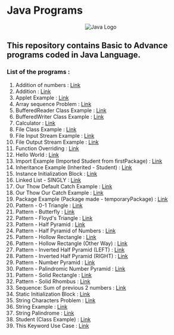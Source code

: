 # Java Programs
<p align="center"> 
<img alt="Java Logo" src="https://nexax.in/wp-content/uploads/2020/11/java-1.gif"/>
</p>

## This repository contains Basic to Advance programs coded in **Java** Language.

### List of the programs : 

1. Addition of numbers  :  [Link](https://github.com/imsushant12/Java-Programs/blob/master/Addition.java)
2. Addition : [Link](https://github.com/imsushant12/Java-Programs/blob/master/Addition.java)
3. Applet Example : [Link](https://github.com/imsushant12/Java-Programs/blob/master/AppletExample.java)
4. Array sequence Problem : [Link](https://github.com/imsushant12/Java-Programs/blob/master/ArraySequenceProblem.java)
5. BufferedReader Class Example : [Link](https://github.com/imsushant12/Java-Programs/blob/master/BufferReaderClassExample.java)
6. BufferedWriter Class Example : [Link](https://github.com/imsushant12/Java-Programs/blob/master/BufferWriterClassExample.java)
7. Calculator : [Link](https://github.com/imsushant12/Java-Programs/blob/master/Calculator.java)
8. File Class Example : [Link](https://github.com/imsushant12/Java-Programs/blob/master/FileClassExample.java)
9. File Input Stream Example : [Link](https://github.com/imsushant12/Java-Programs/blob/master/FileInputStreamExample.java)
10. File Output Stream Example : [Link](https://github.com/imsushant12/Java-Programs/blob/master/FileOutputStreamExample.java)
11. Function Overriding : [Link](https://github.com/imsushant12/Java-Programs/blob/master/FunctionOverriding.java)
12. Hello World  :  [Link](https://github.com/imsushant12/Java-Programs/blob/master/HelloWorld.java)
13. Import Example (Imported Student from firstPackage)  :  [Link](https://github.com/imsushant12/Java-Programs/blob/master/Example.java)
14. Inheritance Example (Inherited - Student)  :  [Link](https://github.com/imsushant12/Java-Programs/blob/master/InheritanceExample.java)
15. Instance Initialization Block : [Link](https://github.com/imsushant12/Java-Programs/blob/master/InstanceInitializationBlock.java)
16. Linked List - SINGLY : [Link](https://github.com/imsushant12/Java-Programs/blob/master/LinkedListImp.java)
17. Our Thow Default Catch Example : [Link](https://github.com/imsushant12/Java-Programs/blob/master/OurThrowDefaultCatch.java)
18. Our Thow Our Catch Example : [Link](https://github.com/imsushant12/Java-Programs/blob/master/OurThrowOurCatch.java)
19. Package Example (Package made - temporaryPackage) :  [Link](https://github.com/imsushant12/Java-Programs/blob/master/MakePackage.java)
20. Pattern - 0-1 Triangle : [Link](https://github.com/imsushant12/Java-Programs/blob/master/Pattern_01Triangle.java)
21. Pattern - Butterfly : [Link](https://github.com/imsushant12/Java-Programs/blob/master/Pattern_Butterfly.java)
22. Pattern - Floyd's Triangle : [Link](https://github.com/imsushant12/Java-Programs/blob/master/Pattern_FloydTriangle.java)
23. Pattern - Half Pyramid : [Link](https://github.com/imsushant12/Java-Programs/blob/master/Pattern_HalfPyramid.java)
24. Pattern - Half Pyramid of Numbers : [Link](https://github.com/imsushant12/Java-Programs/blob/master/Pattern_HalfPyramidofNumbers.java)
25. Pattern - Hollow Rectangle : [Link](https://github.com/imsushant12/Java-Programs/blob/master/Pattern_HollowRectangle.java)
26. Pattern - Hollow Rectangle (Other Way) : [Link](https://github.com/imsushant12/Java-Programs/blob/master/Pattern_HollowRectangle2.java)
27. Pattern - Inverted Half Pyramid (LEFT) : [Link](https://github.com/imsushant12/Java-Programs/blob/master/Pattern_InvertedHalfPyramidLeft.java)
28. Pattern - Inverted Half Pyramid (RIGHT) : [Link](https://github.com/imsushant12/Java-Programs/blob/master/Pattern_InvertedHalfPyramidRight.java)
29. Pattern - Number Pyramid : [Link](https://github.com/imsushant12/Java-Programs/blob/master/Pattern_NumberPyramid.java)
30. Pattern - Palindromic Number Pyramid : [Link](https://github.com/imsushant12/Java-Programs/blob/master/Pattern_PalindromicNumberPyramid.java)
31. Pattern - Solid Rectangle : [Link](https://github.com/imsushant12/Java-Programs/blob/master/Pattern_SolidRectangle.java)
32. Pattern - Solid Rhombus : [Link](https://github.com/imsushant12/Java-Programs/blob/master/Pattern_SolidRhombus.java)
33. Sequence: Sum of previous 2 numbers : [Link](https://github.com/imsushant12/Java-Programs/blob/master/SequenceumofPreviousTwo.java)
34. Static Initialization Block : [Link](https://github.com/imsushant12/Java-Programs/blob/master/StaticInitializationBlock.java)
35. String Characters Problem : [Link](https://github.com/imsushant12/Java-Programs/blob/master/StringCharactersProblem.java)
36. String Example : [Link](https://github.com/imsushant12/Java-Programs/blob/master/StringExample.java)
37. String Palindrome : [Link](https://github.com/imsushant12/Java-Programs/blob/master/StringProblem.java)
38. Student (Class Example) : [Link](https://github.com/imsushant12/Java-Programs/blob/master/Student.java)
39. This Keyword Use Case : [Link](https://github.com/imsushant12/Java-Programs/blob/master/ThisExample.java)

